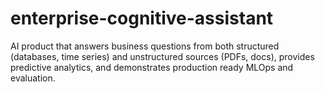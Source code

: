 # enterprise-cognitive-assistant
AI product that answers business questions from both structured (databases, time series) and unstructured sources (PDFs, docs), provides predictive analytics, and demonstrates production ready MLOps and evaluation.

